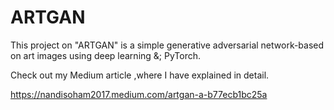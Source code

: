 # ARTGAN
This project on "ARTGAN" is a simple generative adversarial network-based on art images using deep learning &; PyTorch.

Check out my Medium article ,where I have explained in detail.

https://nandisoham2017.medium.com/artgan-a-b77ecb1bc25a
